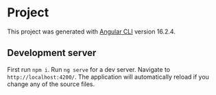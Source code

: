 # Project

This project was generated with [Angular CLI](https://github.com/angular/angular-cli) version 16.2.4.

## Development server
First run `npm i`.
Run `ng serve` for a dev server. Navigate to `http://localhost:4200/`. The application will automatically reload if you change any of the source files.
